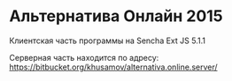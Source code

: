 Альтернатива Онлайн 2015
========================

Клиентская часть программы на Sencha Ext JS 5.1.1

Серверная часть находится по адресу:
https://bitbucket.org/khusamov/alternativa.online.server/